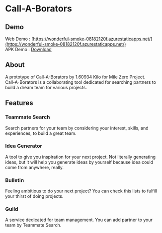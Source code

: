 # Call-A-Borators

## Demo
Web Demo : [https://wonderful-smoke-08182120f.azurestaticapps.net/](https://wonderful-smoke-08182120f.azurestaticapps.net/) <br>
APK Demo : [Download](https://github.com/alifiarahmah/callaborators/raw/main/build/app/outputs/flutter-apk/app-release.apk)

## About
A prototype of Call-A-Borators by 1.60934 Kilo for Mile Zero Project. <br>
Call-A-Borators is a collaborating tool dedicated for searching partners to build a dream team for various projects.

## Features
### Teammate Search
Search partners for your team by considering your interest, skills, and experiences, to build a great team.
### Idea Generator
A tool to give you inspiration for your next project.
Not literally generating ideas, but it will help you generate ideas by yourself 
because idea could come from anywhere, really.
### Bulletin
Feeling ambitious to do your next project? 
You can check this lists to fulfill your thirst of doing projects.
### Guild
A service dedicated for team management. 
You can add partner to your team by Teammate Search.

<!-- ## Getting Started

This project is a starting point for a Flutter application.

A few resources to get you started if this is your first Flutter project:

- [Lab: Write your first Flutter app](https://flutter.dev/docs/get-started/codelab)
- [Cookbook: Useful Flutter samples](https://flutter.dev/docs/cookbook)

For help getting started with Flutter, view our
[online documentation](https://flutter.dev/docs), which offers tutorials,
samples, guidance on mobile development, and a full API reference.

-->
